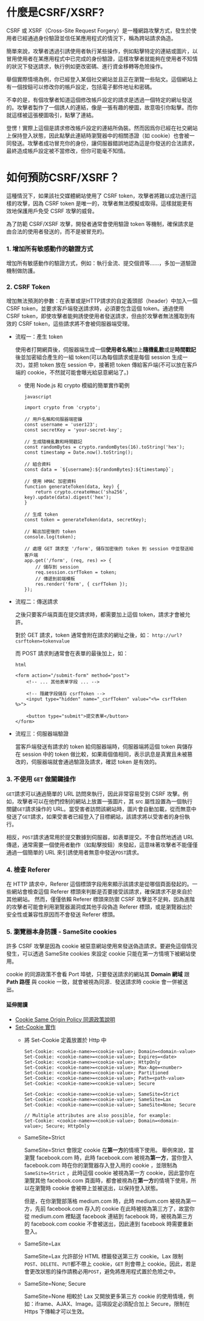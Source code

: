 # 什麼是CSRF/XSRF?

CSRF 或 XSRF（Cross-Site Request Forgery）是一種網路攻擊方式，發生於使用者已經通過身份驗證並信任某應用程式的情況下，稱為跨站請求偽造。

簡單來說，攻擊者透過引誘使用者執行某些操作，例如點擊特定的連結或圖片，以冒用使用者在某應用程式中已完成的身份驗證，這樣攻擊者就能夠在使用者不知情的狀況下發送請求，執行例如更改密碼、進行資金移轉等危險操作。

舉個實際情境為例，你已經登入某個社交網站並且正在瀏覽一些貼文。這個網站上有一個按鈕可以修改你的帳戶設定，包括電子郵件地址和密碼。

不幸的是，有個攻擊者知道這個修改帳戶設定的請求是透過一個特定的網址發送的。攻擊者製作了一個誘人的連結，像是一張有趣的梗圖，故意吸引你點擊。而你就這樣被這張梗圖吸引，點擊了連結。

登愣！實際上這個是請求修改帳戶設定的連結所偽裝。然而因爲你已經在社交網站上保持登入狀態，因此點擊此連結時瀏覽器中的相關憑證（如 cookie）也會被一同發送。攻擊者成功冒充你的身份，讓伺服器錯誤地認為這是你發送的合法請求，最終造成帳戶設定被不當修改，但你可能毫不知情。

# 如何預防CSRF/XSRF？

這種情況下，如果該社交媒體網站使用了 CSRF token，攻擊者將難以成功進行這樣的攻擊，因為 CSRF token 是唯一的，攻擊者無法模擬或取得。這樣就能更有效地保護用戶免受 CSRF 攻擊的威脅。

為了防範 CSRF/XSRF 攻擊，開發者通常會使用驗證 token 等機制，確保請求是由合法的使用者發送的，而不是被冒充的。

### 1. 增加所有敏感動作的驗證方式

增加所有敏感動作的驗證方式，例如：執行金流、提交個資等......，多加一道驗證機制做防護。

### 2. CSRF Token
增加無法預測的參數：在表單或是HTTP請求的自定義頭部（header）中加入一個 CSRF token，並要求客戶端發送請求時，必須要包含這個 token。通過使用 CSRF token，即使攻擊者能夠誘使使用者發送請求，但由於攻擊者無法獲取到有效的 CSRF token，這些請求將不會被伺服器端受理。

- 流程一：產生 token

    使用者打開網頁後，伺服器端生成一個**使用者名稱**加上**隨機亂數**或是**時間戳記**後並加密組合產生的一組 token(可以為每個請求或是每個 session 生成一次)，並把 token 放在 session 中，接著把 token 傳給客戶端(不可以放在客戶端的 cookie，不然就可能會曝光給惡意網站了。)
  - 使用 Node.js 和 crypto 模組的簡單實作範例
    ```
    javascript
    
    import crypto from 'crypto';

    // 用戶名稱和伺服器端密鑰
    const username = 'user123';
    const secretKey = 'your-secret-key';
    
    // 生成隨機亂數和時間戳記
    const randomBytes = crypto.randomBytes(16).toString('hex');
    const timestamp = Date.now().toString();
    
    // 組合資料
    const data = `${username}:${randomBytes}:${timestamp}`;
    
    // 使用 HMAC 加密資料
    function generateToken(data, key) {
        return crypto.createHmac('sha256', key).update(data).digest('hex');
    }
    
    // 生成 token
    const token = generateToken(data, secretKey);

    // 輸出加密後的 token
    console.log(token);

    // 處理 GET 請求至 '/form', 儲存加密後的 token 到 session 中並發送給客戶端
    app.get('/form', (req, res) => {
        // 儲存到 session
        req.session.csrfToken = token;
        // 傳遞到前端模板
        res.render('form', { csrfToken }); 
    });    
    ```

- 流程二：傳送請求

    之後只要客戶端頁面在提交請求時，都需要加上這個 token，請求才會被允許。
  
    對於 GET 請求，token 通常會附在請求的網址之後，如： `http://url?csrftoken=tokenvalue`
  
    而 POST 請求則通常會在表單的最後加上，如：
    ```
    html
    
    <form action="/submit-form" method="post">
        <!-- ... 其他表單字段 ... -->
    
        <!-- 隱藏字段儲存 csrfToken -->
        <input type="hidden" name="_csrfToken" value="<%= csrfToken %>">
    
        <button type="submit">提交表單</button>
    </form>
    ```

- 流程三：伺服器端驗證

    當客戶端發送有請求的 token 給伺服器端時，伺服器端將這個 token 與儲存在 session 中的 token 做比較，如果兩個值相同，表示訊息是真實且未被篡改的，伺服器端就會通過驗證及請求，確認 token 是有效的。
  
### 3. 不使用 `GET` 做關鍵操作
`GET`請求可以通過簡單的 URL 訪問來執行，因此非常容易受到 CSRF 攻擊。例如，攻擊者可以在他們控制的網站上放置一張圖片，其 src 屬性設置為一個執行關鍵`GET`請求操作的 URL。當受害者訪問該網站時，圖片會自動加載，從而無意中發送了`GET`請求，如果受害者已經登入了目標網站，該請求將以受害者的身份執行。

相反，`POST`請求通常用於提交數據到伺服器，如表單提交。不會自然地透過 URL 傳遞，通常需要一個使用者動作（如點擊按鈕）來發起，這意味著攻擊者不能僅僅通過一個簡單的 URL 來引誘使用者無意中發送`POST`請求。

### 4. 檢查 Referer
在 HTTP 請求中，Referer 這個標頭字段用來顯示該請求是從哪個頁面發起的。一些網站會檢查這個 Referer 標頭來判斷是否要接受該請求，確保請求不是來自於其他網站。
然而，僅僅依賴 Referer 標頭來防禦 CSRF 攻擊並不足夠，因為進階的攻擊者可能會利用瀏覽器漏洞或其他手段偽造 Referer 標頭，或是瀏覽器出於安全性或兼容性原因而不會發送 Referer 標頭。

### 5. 瀏覽器本身防護 - SameSite cookies

許多 CSRF 攻擊是因為 cookie 被惡意網站使用來發送偽造請求。要避免這個情況發生，可以透過 SameSite cookies 來設定 cookie 只能在第一方情境下被網站使用。

cookie 的同源政策不會看 Port 埠號，只要發送請求的網站其 **Domain 網域** 跟 **Path 路徑** 與 cookie 一致，就會被視為同源．發送請求時 cookie 會一併被送出。

#### 延伸閱讀
- [Cookie Same Origin Policy 同源政策說明](https://crypto.stanford.edu/cs142/lectures/10-cookie-security.pdf)
- [Set-Cookie 實作](https://developer.mozilla.org/en-US/docs/Web/HTTP/Headers/Set-Cookie/SameSite)
  - 將 Set-Cookie 定義放置於 Http 中
    ```  
    Set-Cookie: <cookie-name>=<cookie-value>; Domain=<domain-value>
    Set-Cookie: <cookie-name>=<cookie-value>; Expires=<date>
    Set-Cookie: <cookie-name>=<cookie-value>; HttpOnly
    Set-Cookie: <cookie-name>=<cookie-value>; Max-Age=<number>
    Set-Cookie: <cookie-name>=<cookie-value>; Partitioned
    Set-Cookie: <cookie-name>=<cookie-value>; Path=<path-value>
    Set-Cookie: <cookie-name>=<cookie-value>; Secure
    
    Set-Cookie: <cookie-name>=<cookie-value>; SameSite=Strict
    Set-Cookie: <cookie-name>=<cookie-value>; SameSite=Lax
    Set-Cookie: <cookie-name>=<cookie-value>; SameSite=None; Secure
    
    // Multiple attributes are also possible, for example:
    Set-Cookie: <cookie-name>=<cookie-value>; Domain=<domain-value>; Secure; HttpOnly
    ```
  - SameSite=Strict
    
    SameSite=Strict 會限定 cookie 在**第一方**的情境下使用。
    舉例來說，當瀏覽 facebook.com 時，此時 facebook.com 被視為**第一方**，當你登入 facebook.com 時在你的瀏覽器存入登入用的 cookie ，並限制為 `SameSite=Strict` ，此時這個 cookie 被視為第一方 cookie，因此當你在瀏覽其他 facebook.com 頁面時，都會被視為在**第一方**的情境下使用，所以在瀏覽時 cookie 會被帶上並被送出，以保持登入狀態。
    
    但是，在你瀏覽部落格 medium.com 時，此時 medium.com 被視為第一方，先前 facebook.com 存入的 cookie 在此時被視為第三方了，故當你從 medium.com 裡點選 facebook 連結到 facebook 時，被視為第三方的 facebook.com cookie 不會被送出，因此連到 facebook 時需要重新登入。

  - SameSite=Lax
    
    SameSite=Lax 允許部分 HTML 標籤發送第三方 cookie。Lax 限制`POST`、`DELETE`、`PUT`都不帶上 cookie，`GET` 則會帶上 cookie。因此，若是會更改狀態的操作請務必用`POST`，避免將應用程式置於危險之中。

  - SameSite=None; Secure
    
    SameSite=None 相較於 Lax 又開放更多第三方 cookie 的使用情境，例如：iframe、AJAX、Image。這項設定必須配合加上 Secure，限制在 Https 下傳輸才可以生效。

